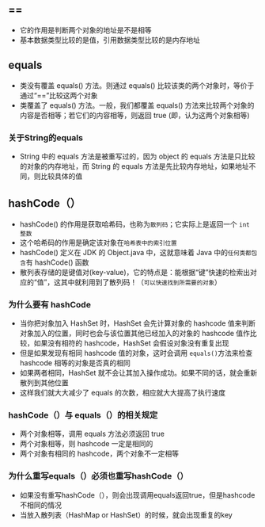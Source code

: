 ## ==
- 它的作用是判断两个对象的地址是不是相等
- 基本数据类型比较的是值，引用数据类型比较的是内存地址

## equals
- 类没有覆盖 equals() 方法。则通过 equals() 比较该类的两个对象时，等价于通过“==”比较这两个对象
- 类覆盖了 equals() 方法。一般，我们都覆盖 equals() 方法来比较两个对象的内容是否相等；若它们的内容相等，则返回 true (即，认为这两个对象相等)

###  关于String的equals
- String 中的 equals 方法是被重写过的，因为 object 的 equals 方法是只比较的对象的内存地址，而 String 的 equals 方法是先比较内存地址，如果地址不同，则比较具体的值

## hashCode（）
- hashCode() 的作用是获取哈希码，也称为`散列码`；它实际上是返回一个 `int 整数`
- 这个哈希码的作用是确定该对象在`哈希表中的索引位置`
- hashCode() 定义在 JDK 的 Object.java 中，这就意味着 Java 中的`任何类都包含`有 hashCode() 函数
- 散列表存储的是键值对(key-value)，它的特点是：能根据“键”快速的检索出对应的“值”，这其中就利用到了散列码！（`可以快速找到所需要的对象`）

### 为什么要有 hashCode
- 当你把对象加入 HashSet 时，HashSet 会先计算对象的 hashcode 值来判断对象加入的位置，同时也会与该位置其他已经加入的对象的 hashcode 值作比较，如果没有相符的 hashcode，HashSet 会假设对象没有重复出现
- 但是如果发现有相同 hashcode 值的对象，这时会调用 `equals()`方法来检查 hashcode 相等的对象是否真的相同
- 如果两者相同，HashSet 就不会让其加入操作成功。如果不同的话，就会重新散列到其他位置
- 这样我们就大大减少了 equals 的次数，相应就大大提高了执行速度

### hashCode（）与 equals（）的相关规定
- 两个对象相等，调用 equals 方法必须返回 true
- 两个对象相等，则 hashcode 一定是相同的
- 两个对象有相同的 hashcode，两个对象不一定相等

### 为什么重写equals（）必须也重写hashCode（）
- 如果没有重写hashCode（），则会出现调用equals返回true，但是hashcode不相同的情况
- 当放入散列表（HashMap or HashSet）的时候，就会出现重复的key

